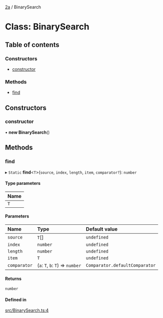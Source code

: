 [2a](../README.md) / BinarySearch

# Class: BinarySearch

## Table of contents

### Constructors

- [constructor](BinarySearch.md#constructor)

### Methods

- [find](BinarySearch.md#find)

## Constructors

### constructor

• **new BinarySearch**()

## Methods

### find

▸ `Static` **find**<`T`\>(`source`, `index`, `length`, `item`, `comparator?`): `number`

#### Type parameters

| Name |
| :------ |
| `T` |

#### Parameters

| Name | Type | Default value |
| :------ | :------ | :------ |
| `source` | `T`[] | `undefined` |
| `index` | `number` | `undefined` |
| `length` | `number` | `undefined` |
| `item` | `T` | `undefined` |
| `comparator` | (`a`: `T`, `b`: `T`) => `number` | `Comparator.defaultComparator` |

#### Returns

`number`

#### Defined in

[src/BinarySearch.ts:4](https://github.com/neoscrib/2a/blob/81ad55f/src/BinarySearch.ts#L4)
